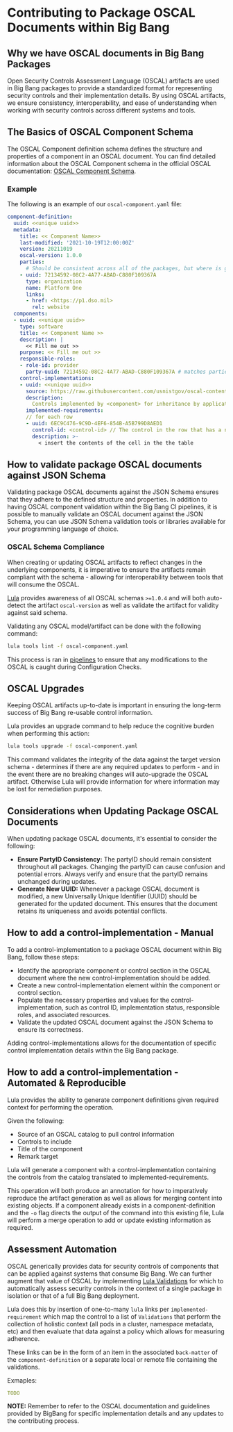 # Contributing to Package OSCAL Documents within Big Bang

## Why we have OSCAL documents in Big Bang Packages 

Open Security Controls Assessment Language (OSCAL) artifacts are used in Big Bang packages to provide a standardized format for representing security controls and their implementation details. By using OSCAL artifacts, we ensure consistency, interoperability, and ease of understanding when working with security controls across different systems and tools.

## The Basics of OSCAL Component Schema

The OSCAL Component definition schema defines the structure and properties of a component in an OSCAL document. You can find detailed information about the OSCAL Component schema in the official OSCAL documentation: [OSCAL Component Schema](https://pages.nist.gov/OSCAL-Reference/models/latest/component-definition/json-reference/).

### Example 

The following is an example of our `oscal-component.yaml` file:

```yaml
component-definition:
  uuid: <<unique uuid>>
  metadata: 
    title: << Component Name>>
    last-modified: '2021-10-19T12:00:00Z'
    version: 20211019
    oscal-version: 1.0.0
    parties:
      # Should be consistent across all of the packages, but where is ground truth?
    - uuid: 72134592-08C2-4A77-ABAD-C880F109367A 
      type: organization
      name: Platform One
      links:
      - href: <https://p1.dso.mil>
        rel: website
  components:
  - uuid: <<unique uuid>>
    type: software
    title: << Component Name >>
    description: |
      << Fill me out >>
    purpose: << Fill me out >>
    responsible-roles:
    - role-id: provider
      party-uuid: 72134592-08C2-4A77-ABAD-C880F109367A # matches parties entry for p1
    control-implementations:
    - uuid: <<unique uuid>>
      source: https://raw.githubusercontent.com/usnistgov/oscal-content/master/nist.gov/SP800-53/rev5/json/NIST_SP-800-53_rev5_catalog.json
      description:
        Controls implemented by <component> for inheritance by applications
      implemented-requirements:
      // for each row
      - uuid: 6EC9C476-9C9D-4EF6-854B-A5B799D8AED1
        control-id: <control-id> // The control in the row that has a non-empty cell in the column for this package
        description: >-
          < insert the contents of the cell in the the table

```
## How to validate package OSCAL documents against JSON Schema

Validating package OSCAL documents against the JSON Schema ensures that they adhere to the defined structure and properties. In addition to having OSCAL component validation within the Big Bang CI pipelines, it is possible to manually validate an OSCAL document against the JSON Schema, you can use JSON Schema validation tools or libraries available for your programming language of choice.

### OSCAL Schema Compliance

When creating or updating OSCAL artifacts to reflect changes in the underlying components, it is imperative to ensure the artifacts remain compliant with the schema - allowing for interoperability between tools that will consume the OSCAL.

[Lula](https://docs.lula.dev) provides awareness of all OSCAL schemas `>=1.0.4` and will both auto-detect the artifact `oscal-version` as well as validate the artifact for validity against said schema. 

Validating any OSCAL model/artifact can be done with the following command:
```bash
lula tools lint -f oscal-component.yaml
```

This process is ran in [pipelines](https://repo1.dso.mil/big-bang/pipeline-templates/pipeline-templates/-/blob/master/library/templates.sh?ref_type=heads#L127) to ensure that any modifications to the OSCAL is caught during Configuration Checks. 

## OSCAL Upgrades

Keeping OSCAL artifacts up-to-date is important in ensuring the long-term success of Big Bang re-usable control information. 

Lula provides an upgrade command to help reduce the cognitive burden when performing this action:

```bash
lula tools upgrade -f oscal-component.yaml
```

This command validates the integrity of the data against the target version schema - determines if there are any required updates to perform - and in the event there are no breaking changes will auto-upgrade the OSCAL artifact. Otherwise Lula will provide information for where information may be lost for remediation purposes.

## Considerations when Updating Package OSCAL Documents

When updating package OSCAL documents, it's essential to consider the following:

* **Ensure PartyID Consistency:** The partyID should remain consistent throughout all packages. Changing the partyID can cause confusion and potential errors. Always verify and ensure that the partyID remains unchanged during updates.
* **Generate New UUID:** Whenever a package OSCAL document is modified, a new Universally Unique Identifier (UUID) should be generated for the updated document. This ensures that the document retains its uniqueness and avoids potential conflicts.

## How to add a control-implementation - Manual

To add a control-implementation to a package OSCAL document within Big Bang, follow these steps:

* Identify the appropriate component or control section in the OSCAL document where the new control-implementation should be added.
* Create a new control-implementation element within the component or control section.
* Populate the necessary properties and values for the control-implementation, such as control ID, implementation status, responsible roles, and associated resources.
* Validate the updated OSCAL document against the JSON Schema to ensure its correctness.

Adding control-implementations allows for the documentation of specific control implementation details within the Big Bang package.

## How to add a control-implementation - Automated & Reproducible

Lula provides the ability to generate component definitions given required context for performing the operation. 

Given the following:
- Source of an OSCAL catalog to pull control information
- Controls to include
- Title of the component
- Remark target

Lula will generate a component with a control-implementation containing the controls from the catalog translated to implemented-requirements. 

This operation will both produce an annotation for how to imperatively reproduce the artifact generation as well as allows for merging content into existing objects. If a component already exists in a component-definition and the `-o` flag directs the output of the command into this existing file, Lula will perform a merge operation to add or update existing information as required.

## Assessment Automation

OSCAL generically provides data for security controls of components that can be applied against systems that consume Big Bang. We can further augment that value of OSCAL by implementing [Lula Validations](https://docs.lula.dev/reference/) for which to automatically assess security controls in the context of a single package in isolation or that of a full Big Bang deployment. 

Lula does this by insertion of one-to-many `lula` links per `implemented-requirement` which map the control to a list of `Validations` that perform the collection of holistic context (all pods in a cluster, namespace metadata, etc) and then evaluate that data against a policy which allows for measuring adherence. 

These links can be in the form of an item in the associated `back-matter` of the `component-definition` or a separate local or remote file containing the validations. 

Exmaples:
```yaml
TODO
```

**NOTE:** Remember to refer to the OSCAL documentation and guidelines provided by BigBang for specific implementation details and any updates to the contributing process.
